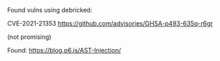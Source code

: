 Found vulns using debricked:

CVE-2021-21353
https://github.com/advisories/GHSA-p493-635q-r6gr

(not promising)

Found: https://blog.p6.is/AST-Injection/